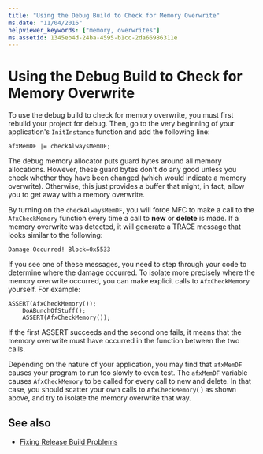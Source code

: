 ```yaml
---
title: "Using the Debug Build to Check for Memory Overwrite"
ms.date: "11/04/2016"
helpviewer_keywords: ["memory, overwrites"]
ms.assetid: 1345eb4d-24ba-4595-b1cc-2da66986311e
---
```

# Using the Debug Build to Check for Memory Overwrite

To use the debug build to check for memory overwrite, you must first rebuild your project for debug. Then, go to the very beginning of your application's `InitInstance` function and add the following line:

```
afxMemDF |= checkAlwaysMemDF;
```

The debug memory allocator puts guard bytes around all memory allocations. However, these guard bytes don't do any good unless you check whether they have been changed (which would indicate a memory overwrite). Otherwise, this just provides a buffer that might, in fact, allow you to get away with a memory overwrite.

By turning on the `checkAlwaysMemDF`, you will force MFC to make a call to the `AfxCheckMemory` function every time a call to **new** or **delete** is made. If a memory overwrite was detected, it will generate a TRACE message that looks similar to the following:

```
Damage Occurred! Block=0x5533
```

If you see one of these messages, you need to step through your code to determine where the damage occurred. To isolate more precisely where the memory overwrite occurred, you can make explicit calls to `AfxCheckMemory` yourself. For example:

```
ASSERT(AfxCheckMemory());
    DoABunchOfStuff();
    ASSERT(AfxCheckMemory());
```

If the first ASSERT succeeds and the second one fails, it means that the memory overwrite must have occurred in the function between the two calls.

Depending on the nature of your application, you may find that `afxMemDF` causes your program to run too slowly to even test. The `afxMemDF` variable causes `AfxCheckMemory` to be called for every call to new and delete. In that case, you should scatter your own calls to `AfxCheckMemory`( ) as shown above, and try to isolate the memory overwrite that way.

## See also

- [Fixing Release Build Problems](../../build/reference/fixing-release-build-problems.md)
